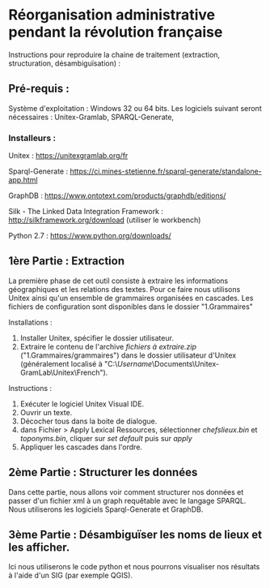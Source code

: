 # Réorganisation administrative pendant la révolution française

Instructions pour reproduire la chaine de traitement (extraction, structuration, désambiguïsation) : 

## Pré-requis : 

Système d'exploitation : Windows 32 ou 64 bits. Les logiciels suivant seront nécessaires : Unitex-Gramlab, SPARQL-Generate, 



### Installeurs : 

Unitex : https://unitexgramlab.org/fr

Sparql-Generate : https://ci.mines-stetienne.fr/sparql-generate/standalone-app.html

GraphDB : https://www.ontotext.com/products/graphdb/editions/

Silk - The Linked Data Integration Framework : http://silkframework.org/download (utiliser le workbench)

Python 2.7 : https://www.python.org/downloads/


## 1ère Partie : Extraction

La première phase de cet outil consiste à extraire les informations géographiques et les relations des textes. Pour ce faire nous utilisons Unitex ainsi qu'un ensemble de grammaires organisées en cascades. Les fichiers de configuration sont disponibles dans le dossier "1.Grammaires"

Installations : 

1. Installer Unitex, spécifier le dossier utilisateur.
2. Extraire le contenu de l'archive *fichiers à extraire.zip* ("1.Grammaires/grammaires") dans le dossier utilisateur d'Unitex (généralement localisé à "C:\\*Username*\Documents\Unitex-GramLab\Unitex\French\").

Instructions : 

1. Exécuter le logiciel Unitex Visual IDE.
2. Ouvrir un texte.
3. Décocher tous dans la boite de dialogue.
4. dans Fichier > Apply Lexical Ressources, sélectionner *chefslieux.bin* et *toponyms.bin*, cliquer sur *set default* puis sur *apply*
5. Appliquer les cascades dans l'ordre.



## 2ème Partie : Structurer les données

Dans cette partie, nous allons voir comment structurer nos données et passer d'un fichier xml à un graph requêtable avec le langage SPARQL. Nous utiliserons les logiciels Sparql-Generate et GraphDB.





## 3ème Partie : Désambiguïser les noms de lieux et les afficher.

Ici nous utiliserons le code python et nous pourrons visualiser nos résultats à l'aide d'un SIG (par exemple QGIS).




